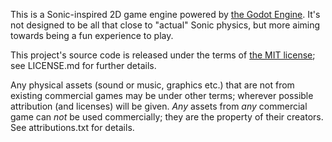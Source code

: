 This is a Sonic-inspired 2D game engine powered by [the Godot Engine](https://godotengine.org/). It's not designed to be all that close to "actual" Sonic physics, but more aiming towards being a fun experience to play.

This project's source code is released under the terms of [the MIT license](https://opensource.org/licenses/MIT); see LICENSE.md for further details.

Any physical assets (sound or music, graphics etc.) that are not from existing commercial games may be under other terms; wherever possible attribution (and licenses) will be given. *Any* assets from *any* commercial game can *not* be used commercially; they are the property of their creators. See attributions.txt for details.
